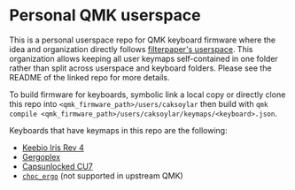 # Personal QMK userspace

This is a personal userspace repo for QMK keyboard firmware where the idea and organization directly follows [filterpaper's userspace](https://github.com/filterpaper/qmk_userspace). This organization allows keeping all user keymaps self-contained in one folder rather than split across userspace and keyboard folders. Please see the README of the linked repo for more details.

To build firmware for keyboards, symbolic link a local copy or directly clone this repo into `<qmk_firmware_path>/users/caksoylar` then build with `qmk compile <qmk_firmware_path>/users/caksoylar/keymaps/<keyboard>.json`.

Keyboards that have keymaps in this repo are the following:
- [Keebio Iris Rev 4](https://github.com/qmk/qmk_firmware/tree/master/keyboards/keebio/iris)
- [Gergoplex](https://github.com/qmk/qmk_firmware/tree/master/keyboards/gboards/gergoplex)
- [Capsunlocked CU7](https://github.com/qmk/qmk_firmware/tree/master/keyboards/capsunlocked/cu7)
- [`choc_ergo`](https://github.com/caksoylar/qmk_firmware/tree/caksoylar/userspace-only/keyboards/choc_ergo) (not supported in upstream QMK)
